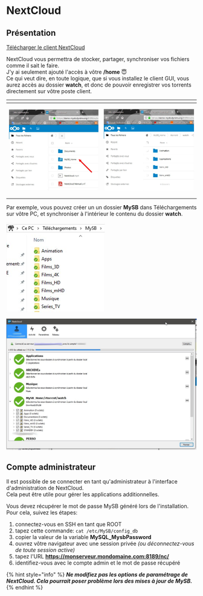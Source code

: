 # NextCloud

## Présentation

[Télécharger le client NextCloud](https://nextcloud.com/install/#install-clients)

NextCloud vous permettra de stocker, partager, synchroniser vos fichiers comme il sait le faire.  
J'y ai seulement ajouté l'accès à vôtre **/home** 😇   
Ce qui veut dire, en toute logique, que si vous installez le client GUI, vous aurez accès au dossier **watch**, et donc de pouvoir enregistrer vos torrents directement sur vôtre poste client.

<table>
  <thead>
    <tr>
      <th style="text-align:left"></th>
      <th style="text-align:left"></th>
    </tr>
  </thead>
  <tbody>
    <tr>
      <td style="text-align:left">
        <p></p>
        <p>
          <img src="../.gitbook/assets/nextcloud_home.jpg" alt/>
        </p>
      </td>
      <td style="text-align:left">
        <p></p>
        <p>
          <img src="../.gitbook/assets/nextcloud_watch.jpg" alt/>
        </p>
      </td>
    </tr>
  </tbody>
</table>

Par exemple, vous pouvez créer un un dossier **MySB** dans Téléchargements sur vôtre PC, et synchroniser à l'intérieur le contenu du dossier **watch**.

![](../.gitbook/assets/watch_nextcloud.jpg)

![](../.gitbook/assets/nextcloud_gui.jpg)

## Compte administrateur

Il est possible de se connecter en tant qu'administrateur à l'interface d'administration de NextCloud.  
Cela peut être utile pour gérer les applications additionnelles.

Vous devez récupérer le mot de passe MySB généré lors de l'installation.  
Pour cela, suivez les étapes:

1. connectez-vous en SSH en tant que ROOT
2. tapez cette commande: `cat /etc/MySB/config_db`
3. copier la valeur de la variable **MySQL\_MysbPassword**
4. ouvrez vôtre navigateur avec une session privée _\(ou déconnectez-vous de toute session active\)_
5. tapez l'URL **https://monserveur.mondomaine.com:8189/nc/**
6. identifiez-vous avec le compte admin et le mot de passe récupéré

{% hint style="info" %}
_**Ne modifiez pas les options de paramétrage de NextCloud. Cela pourrait poser problème lors des mises à jour de MySB.**_
{% endhint %}


